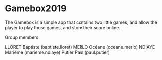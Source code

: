 # Gamebox2019

The Gamebox is a simple app that contains two little games, and allow the player to play those games, and store their
score online.

Group members:

LLORET Baptiste (baptiste.lloret)
MERLO Océane (oceane.merlo)
NDIAYE Marième (marieme.ndiaye)
Putier Paul (paul.putier)
